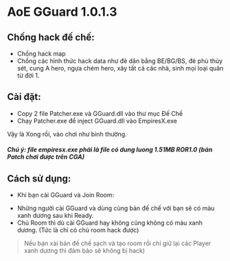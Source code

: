 ﻿# AoE GGuard 1.0.1.3

## Chống hack đế chế: 
 - Chống hack map
 - Chống các hình thức hack data như đẻ dân bằng BE/BG/BS, 
đẻ phù thủy sét, cung A hero, ngựa chém hero, xây tất cả các nhà, sinh mọi loại quân từ đời 1.

## Cài đặt:
 - Copy 2 file Patcher.exe và GGuard.dll vào thư mục Đế Chế
 - Chạy Patcher.exe để inject GGuard.dll vào EmpiresX.exe

Vậy là Xong rồi, vào chơi như bình thường.

##### Chú ý: file empiresx.exe phải là file có dung luong 1.51MB ROR1.0 (bản Patch chơi được trên CGA)


## Cách sử dụng:
+ Khi bạn cài GGuard và Join Room:
 - Những người cài GGuard và dùng cùng bản đế chế với bạn sẽ có màu xanh dương sau khi Ready.
 -  Chủ Room thì dù cài GGuard hay không cũng không có màu xanh dương. (Tức là chỉ có chủ room hack được)
> Nếu bạn xài bản đế chế sạch và tạo room rồi chỉ giữ lại các Player xanh dương thì đảm bảo sẽ không bị hack)

